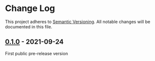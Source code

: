 # Change Log
This project adheres to [Semantic Versioning](http://semver.org/). All notable changes will be documented in this file.

## [0.1.0](https://github.com/OldSneerJaw/borealis-pg-cli/compare/477321d...v0.1.0) - 2021-09-24
First public pre-release version
